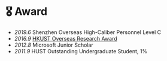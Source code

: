 # 🎖 Award
- *2019.6* Shenzhen Overseas High-Caliber Personnel Level C
- *2016.9* [HKUST Overseas Research Award](https://fytgs.hkust.edu.hk/scholarships/other-funding-and-scholarships)
- *2012.8* Microsoft Junior Scholar
- *2011.9* HUST Outstanding Undergraduate Student, 1%